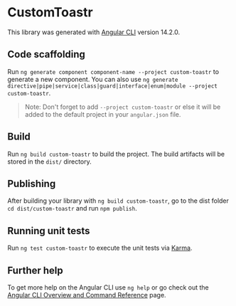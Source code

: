 # CustomToastr

This library was generated with [Angular CLI](https://github.com/angular/angular-cli) version 14.2.0.

## Code scaffolding

Run `ng generate component component-name --project custom-toastr` to generate a new component. You can also use `ng generate directive|pipe|service|class|guard|interface|enum|module --project custom-toastr`.
> Note: Don't forget to add `--project custom-toastr` or else it will be added to the default project in your `angular.json` file. 

## Build

Run `ng build custom-toastr` to build the project. The build artifacts will be stored in the `dist/` directory.

## Publishing

After building your library with `ng build custom-toastr`, go to the dist folder `cd dist/custom-toastr` and run `npm publish`.

## Running unit tests

Run `ng test custom-toastr` to execute the unit tests via [Karma](https://karma-runner.github.io).

## Further help

To get more help on the Angular CLI use `ng help` or go check out the [Angular CLI Overview and Command Reference](https://angular.io/cli) page.
